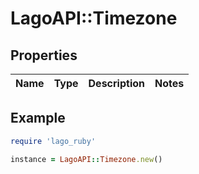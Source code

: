 # LagoAPI::Timezone

## Properties

| Name | Type | Description | Notes |
| ---- | ---- | ----------- | ----- |

## Example

```ruby
require 'lago_ruby'

instance = LagoAPI::Timezone.new()
```

